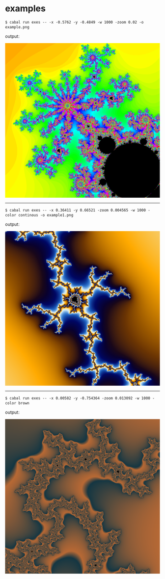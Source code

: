 # examples


```console
$ cabal run exes -- -x -0.5762 -y -0.4849 -w 1000 -zoom 0.02 -o example.png
```

output:

![example.png](example.png)

---

```console
$ cabal run exes -- -x 0.36411 -y 0.66521 -zoom 0.004565 -w 1000 -color continous -o example1.png
```

output:

![example2.png](example2.png)

---

```console
$ cabal run exes -- -x 0.00582 -y -0.754364 -zoom 0.013092 -w 1000 -color brown
```

output:

![example3.png](example3.png)
